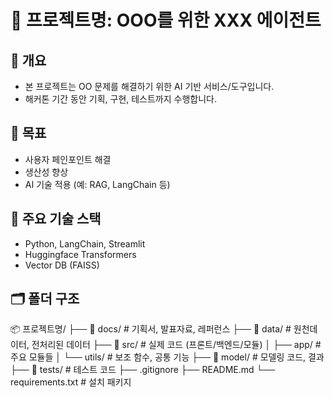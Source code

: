 # 🔧 프로젝트명: OOO를 위한 XXX 에이전트

## 📌 개요
- 본 프로젝트는 OO 문제를 해결하기 위한 AI 기반 서비스/도구입니다.
- 해커톤 기간 동안 기획, 구현, 테스트까지 수행합니다.

## 🎯 목표
- 사용자 페인포인트 해결
- 생산성 향상
- AI 기술 적용 (예: RAG, LangChain 등)

## 🧩 주요 기술 스택
- Python, LangChain, Streamlit
- Huggingface Transformers
- Vector DB (FAISS)

## 🗂️ 폴더 구조
📦 프로젝트명/
├── 📁 docs/              # 기획서, 발표자료, 레퍼런스
├── 📁 data/              # 원천데이터, 전처리된 데이터
├── 📁 src/               # 실제 코드 (프론트/백엔드/모듈)
│   ├── app/             # 주요 모듈들
│   └── utils/           # 보조 함수, 공통 기능
├── 📁 model/             # 모델링 코드, 결과
├── 📁 tests/             # 테스트 코드
├── .gitignore
├── README.md
└── requirements.txt      # 설치 패키지
